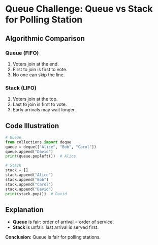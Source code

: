 # Queue Challenge: Queue vs Stack for Polling Station

## Algorithmic Comparison

### Queue (FIFO)
1. Voters join at the end.
2. First to join is first to vote.
3. No one can skip the line.

### Stack (LIFO)
1. Voters join at the top.
2. Last to join is first to vote.
3. Early arrivals may wait longer.

## Code Illustration

```python
# Queue
from collections import deque
queue = deque(["Alice", "Bob", "Carol"])
queue.append("David")
print(queue.popleft())  # Alice

# Stack
stack = []
stack.append("Alice")
stack.append("Bob")
stack.append("Carol")
stack.append("David")
print(stack.pop())  # David
```

## Explanation

- **Queue** is fair: order of arrival = order of service.
- **Stack** is unfair: last arrival is served first.

**Conclusion:** Queue is fair for polling stations.